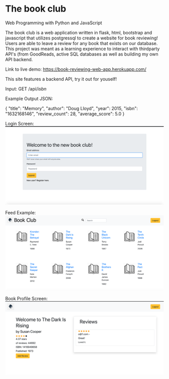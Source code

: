 # The book club

Web Programming with Python and JavaScript

The book club is a web application written in flask, html, bootstrap and javascript that utilizes postgressql to create a website for book reviewing! Users are able to leave a review for any book that exists on our database. This project was meant as a learning experience to interact with thirdparty API's (from GoodReads, active SQL databases as well as building my own API backend. 

Link to live demo: 
https://book-reviewing-web-app.herokuapp.com/

This site features a backend API, try it out for youself!

Input: 
GET <url>/api/*isbn*
  
Example Output JSON: 

{
    "title": "Memory",
    "author": "Doug Lloyd",
    "year": 2015,
    "isbn": "1632168146",
    "review_count": 28,
    "average_score": 5.0
}


Login Screen: 
![alt text](https://raw.githubusercontent.com/omerco1/the_book_club/master/login_screen.png)

Feed Example: 
![alt text](https://raw.githubusercontent.com/omerco1/the_book_club/master/feed.png)

Book Profile Screen: 
![alt text](https://raw.githubusercontent.com/omerco1/the_book_club/master/book_profile.png)

